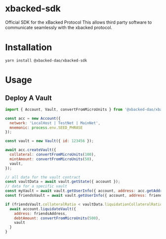 # xbacked-sdk
Official SDK for the xBacked Protocol
This allows third party software to communicate seamlessly with the xbacked protocol.

# Installation
```
yarn install @xbacked-dao/xbacked-sdk
```
# Usage
## Deploy  A Vault
```js
import { Account, Vault, convertFromMicroUnits } from '@xbacked-dao/xbacked-sdk';

const acc = new Account({
  network: 'LocalHost | TestNet | MainNet',
  mnemonic: process.env.SEED_PHRASE
});

const vault = new Vault({ id: 123456 });

await acc.createVault({
  collateral: convertFromMicroUnits(100),
  mintAmount: convertFromMicroUnits(50),
  vault,
});

// all data for the vault contract
const vaultData = await vault.getState({ account });
// data for a specific vault
const myVault = await vault.getUserInfo({ account, address: acc.getAddress() });
const friendsVault = await vault.getUserInfo({ account, address: friendsAddress });

if (friendsVault.collateralRatio < vaultData.liquidationCollateralRatio) {
  await account.liquidateVault({
    address: friendsAddress,
    debtAmount: convertFromMicroUnits(500),
    vault
  }
}

```
